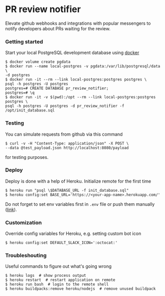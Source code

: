 # PR review notifier

Elevate github webhooks and integrations with popular messengers to notify 
developers about PRs waiting for the review.

### Getting started

Start your local PostgreSQL development database using 
[docker](https://www.docker.com/)
```
$ docker volume create pgdata
$ docker run --name local-postgres -v pgdata:/var/lib/postgresql/data \
-d postgres
$ docker run -it --rm --link local-postgres:postgres postgres \
psql -h postgres -U postgres
postgres=# CREATE DATABASE pr_review_notifier;
postgres=# \q
$ docker run -it -v $(pwd):/opt --rm --link local-postgres:postgres postgres \
psql -h postgres -U postgres -d pr_review_notifier -f /opt/init_database.sql
```

### Testing

You can simulate requests from github via this command
```
$ curl -v -H "Content-Type: application/json" -X POST \
--data @test_payload.json http://localhost:8080/payload
```

for testing purposes.

### Deploy

Deploy is done with a help of Heroku.
Initialize remote for the first time
```
$ heroku run "psql \$DATABASE_URL -f init_database.sql"
$ heroku config:set BASE_URL='https://<your-app-name>.herokuapp.com/'
```

Do not forget to set env variables first in `.env` file or push them manually 
([link](https://devcenter.heroku.com/articles/config-vars#setting-up-config-vars-for-a-deployed-application)).

### Customization

Override config variables for Heroku, e.g. setting custom bot icon
```
$ heroku config:set DEFAULT_SLACK_ICON=':octocat:'
```

### Troubleshouting

Useful commands to figure out what's going wrong
```
$ heroku logs  # show process output
$ heroku restart  # restart application on remote
$ heroku run bash  # login to the remote shell
$ heroku buildpacks:remove heroku/nodejs  # remove unused buildpack
```
